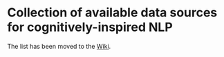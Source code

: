# Collection of available data sources for cognitively-inspired NLP

The list has been moved to the [Wiki](https://github.com/norahollenstein/cognitiveNLP-dataCollection/wiki/Collection-of-available-data-sources-for-cognitively-inspired-NLP).
